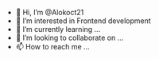 - 👋 Hi, I’m @Alokoct21
- 👀 I’m interested in Frontend development
- 🌱 I’m currently learning ...
- 💞️ I’m looking to collaborate on ...
- 📫 How to reach me ...

<!---
Alokoct21/Alokoct21 is a ✨ special ✨ repository because its `README.md` (this file) appears on your GitHub profile.
You can click the Preview link to take a look at your changes.
--->
